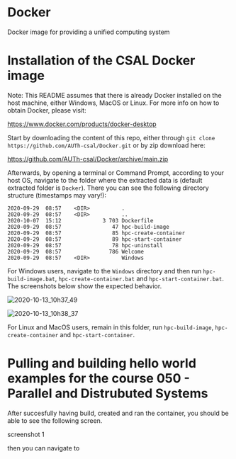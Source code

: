 # Docker
Docker image for providing a unified computing system

# Installation of the CSAL Docker image

Note: This README assumes that there is already Docker installed on the host machine, either Windows, MacOS or Linux. For more info on how to obtain Docker, please visit:

https://www.docker.com/products/docker-desktop

Start by downloading the content of this repo, either through `git clone https://github.com/AUTh-csal/Docker.git` or by zip download here:
 
https://github.com/AUTh-csal/Docker/archive/main.zip 

Afterwards, by opening a terminal or Command Prompt, according to your host OS, navigate to the folder where the extracted data is (default extracted folder is `Docker`). There you can see the following directory structure (timestamps may vary!):

```
2020-09-29  08:57    <DIR>          .
2020-09-29  08:57    <DIR>          ..
2020-10-07  15:12             3 703 Dockerfile
2020-09-29  08:57                47 hpc-build-image
2020-09-29  08:57                85 hpc-create-container
2020-09-29  08:57                89 hpc-start-container
2020-09-29  08:57                78 hpc-uninstall
2020-09-29  08:57               786 Welcome
2020-09-29  08:57    <DIR>          Windows
```
For Windows users, navigate to the `Windows` directory and then run `hpc-build-image.bat`, `hpc-create-container.bat` and `hpc-start-container.bat`. The screenshots below show the expected behavior.

![2020-10-13_10h37_49](https://user-images.githubusercontent.com/16119641/95837809-54b33c80-0d41-11eb-8440-7519cede6621.png)

![2020-10-13_10h38_37](https://user-images.githubusercontent.com/16119641/95837999-8cba7f80-0d41-11eb-9af9-5e94f56f3ceb.png)


For Linux and MacOS users, remain in this folder, run `hpc-build-image`, `hpc-create-container` and `hpc-start-container`.

# Pulling and building hello world examples for the course 050 - Parallel and Distrubuted Systems

After succesfully having build, created and ran the container, you should be able to see the following screen.

screenshot 1

then you can navigate to 

